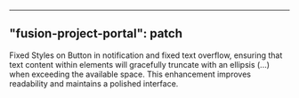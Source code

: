 
---
"fusion-project-portal": patch
--- 
Fixed Styles on Button in notification  and fixed text overflow, ensuring that text content within elements will gracefully truncate with an ellipsis (...) when exceeding the available space. This enhancement improves readability and maintains a polished interface.
